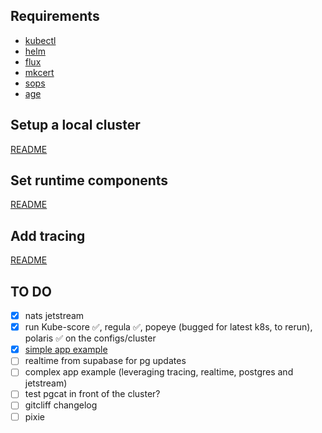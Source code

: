 ## Requirements

- [kubectl](https://kubernetes.io/docs/tasks/tools/)
- [helm](https://helm.sh/docs/intro/install/)
- [flux](https://fluxcd.io/docs/installation/)
- [mkcert](https://github.com/FiloSottile/mkcert)
- [sops](https://github.com/mozilla/sops)
- [age](https://github.com/FiloSottile/age)

## Setup a local cluster

[README](./local-cluster-init/)

## Set runtime components

[README](./runtime/)

## Add tracing

[README](./tracing/)

## TO DO

- [x] nats jetstream
- [x] run Kube-score ✅, regula ✅, popeye (bugged for latest k8s, to rerun), polaris ✅ on the configs/cluster
- [x] [simple app example](https://github.com/vincentserpoul/gitops-simplehttp)
- [ ] realtime from supabase for pg updates
- [ ] complex app example (leveraging tracing, realtime, postgres and jetstream)
- [ ] test pgcat in front of the cluster?
- [ ] gitcliff changelog
- [ ] pixie